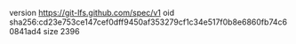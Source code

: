 version https://git-lfs.github.com/spec/v1
oid sha256:cd23e753ce147cef0dff9450af353279cf1c34e517f0b8e6860fb74c60841ad4
size 2396
